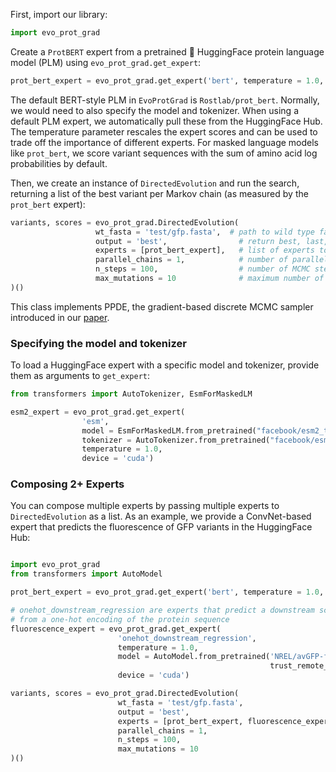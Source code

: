 First, import our library:

```python
import evo_prot_grad
```

Create a `ProtBERT` expert from a pretrained 🤗 HuggingFace protein language model (PLM) using `evo_prot_grad.get_expert`:

```python
prot_bert_expert = evo_prot_grad.get_expert('bert', temperature = 1.0, device = 'cuda')
```
The default BERT-style PLM in `EvoProtGrad` is `Rostlab/prot_bert`. Normally, we would need to also specify the model and tokenizer. When using a default PLM expert, we automatically pull these from the HuggingFace Hub. The temperature parameter rescales the expert scores and can be used to trade off the importance of different experts. For masked language models like `prot_bert`, we score variant sequences with the sum of amino acid log probabilities by default.

Then, we create an instance of `DirectedEvolution` and run the search, returning a list of the best variant per Markov chain (as measured by the `prot_bert` expert):

```python
variants, scores = evo_prot_grad.DirectedEvolution(
                   wt_fasta = 'test/gfp.fasta',  # path to wild type fasta file
                   output = 'best',                # return best, last, all variants    
                   experts = [prot_bert_expert],   # list of experts to compose
                   parallel_chains = 1,            # number of parallel chains to run
                   n_steps = 100,                  # number of MCMC steps per chain
                   max_mutations = 10              # maximum number of mutations per variant
)()
```

This class implements PPDE, the gradient-based discrete MCMC sampler introduced in our [paper](https://doi.org/10.1088/2632-2153/accacd).

### Specifying the model and tokenizer

To load a HuggingFace expert with a specific model and tokenizer, provide them as arguments to `get_expert`:

```python
from transformers import AutoTokenizer, EsmForMaskedLM

esm2_expert = evo_prot_grad.get_expert(
                'esm',
                model = EsmForMaskedLM.from_pretrained("facebook/esm2_t33_650M_UR50D"),
                tokenizer = AutoTokenizer.from_pretrained("facebook/esm2_t33_650M_UR50D"),
                temperature = 1.0,
                device = 'cuda')
```

### Composing 2+ Experts

You can compose multiple experts by passing multiple experts to `DirectedEvolution` as a list. As an example, we provide a ConvNet-based expert that predicts the fluorescence of GFP variants in the HuggingFace Hub:

```python 

import evo_prot_grad
from transformers import AutoModel

prot_bert_expert = evo_prot_grad.get_expert('bert', temperature = 1.0, device = 'cuda')

# onehot_downstream_regression are experts that predict a downstream scalar property
# from a one-hot encoding of the protein sequence
fluorescence_expert = evo_prot_grad.get_expert(
                        'onehot_downstream_regression',
                        temperature = 1.0,
                        model = AutoModel.from_pretrained('NREL/avGFP-fluorescence-onehot-cnn',
                                                          trust_remote_code=True),
                        device = 'cuda')

variants, scores = evo_prot_grad.DirectedEvolution(
                        wt_fasta = 'test/gfp.fasta',
                        output = 'best',
                        experts = [prot_bert_expert, fluorescence_expert],
                        parallel_chains = 1,
                        n_steps = 100,              
                        max_mutations = 10
)()
```
